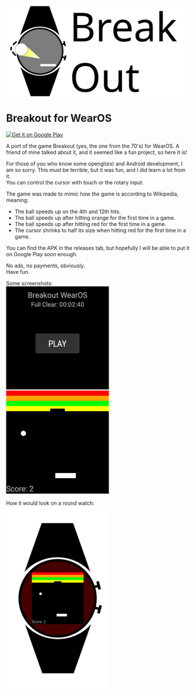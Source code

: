 ![Banner Logo](/Images/Banner.svg)

# Breakout for WearOS
<a href='https://play.google.com/store/apps/details?id=com.roddyrappaport.breakoutwatch&pcampaignid=pcampaignidMKT-Other-global-all-co-prtnr-py-PartBadge-Mar2515-1'><img alt='Get it on Google Play' src='https://play.google.com/intl/en_us/badges/static/images/badges/en_badge_web_generic.png' width=200/></a>

A port of the game Breakout (yes, the one from the 70's) for WearOS.
A friend of mine talked about it, and it seemed like a fun project, so here it is!

For those of you who know some opengl(es) and Android development, I am so sorry. This must be terrible, but it was fun, and I did learn a lot from it.  
You can control the cursor with touch or the rotary input.

The game was made to mimic how the game is according to Wikipedia, meaning:
- The ball speeds up on the 4th and 12th hits.
- The ball speeds up after hitting orange for the first time in a game.
- The ball speeds up after hitting red for the first time in a game.
- The cursor shrinks to half its size when hitting red for the first time in a game.

You can find the APK in the releases tab, but hopefully I will be able to put it on Google Play soon enough.

No ads, no payments, obviously.  
Have fun.

Some screenshots:  
![Screenshot 1](/Images/Screenshot_1642272587.png)
![Screenshot 2](/Images/Screenshot_1642271253.png)

How it would look on a round watch:  
<img src="./Images/s2.png" alt="Round Photoshop" height=500/>